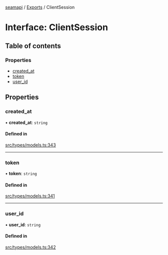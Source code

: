 [seamapi](../README.md) / [Exports](../modules.md) / ClientSession

# Interface: ClientSession

## Table of contents

### Properties

- [created\_at](ClientSession.md#created_at)
- [token](ClientSession.md#token)
- [user\_id](ClientSession.md#user_id)

## Properties

### created\_at

• **created\_at**: `string`

#### Defined in

[src/types/models.ts:343](https://github.com/seamapi/javascript/blob/main/src/types/models.ts#L343)

___

### token

• **token**: `string`

#### Defined in

[src/types/models.ts:341](https://github.com/seamapi/javascript/blob/main/src/types/models.ts#L341)

___

### user\_id

• **user\_id**: `string`

#### Defined in

[src/types/models.ts:342](https://github.com/seamapi/javascript/blob/main/src/types/models.ts#L342)
